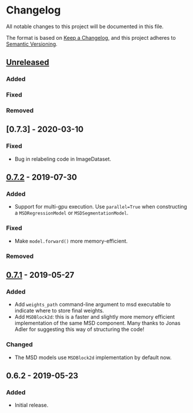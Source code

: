 # Changelog
All notable changes to this project will be documented in this file.

The format is based on [Keep a Changelog](https://keepachangelog.com/en/1.0.0/),
and this project adheres to [Semantic Versioning](https://semver.org/spec/v2.0.0.html).

## [Unreleased]
### Added
### Fixed
### Removed

## [0.7.3] - 2020-03-10
### Fixed
- Bug in relabeling code in ImageDataset.


## [0.7.2] - 2019-07-30
### Added
- Support for multi-gpu execution. Use `parallel=True` when
  constructing a `MSDRegressionModel` or `MSDSegmentationModel`.
### Fixed
- Make `model.forward()` more memory-efficient.
### Removed

## [0.7.1] - 2019-05-27
### Added
- Add `weights_path` command-line argument to msd executable to indicate
  where to store final weights.
- Add `MSDBlock2d`: this is a faster and slightly more memory efficient
  implementation of the same MSD component. Many thanks to Jonas
  Adler for suggesting this way of structuring the code!
### Changed
- The MSD models use `MSDBlock2d` implementation by default now.

## 0.6.2 - 2019-05-23
### Added
- Initial release.

[Unreleased]: https://www.github.com/ahendriksen/msd_pytorch/compare/v0.7.3...master
[0.7.2]: https://www.github.com/ahendriksen/msd_pytorch/compare/v0.7.2...v0.7.3
[0.7.2]: https://www.github.com/ahendriksen/msd_pytorch/compare/v0.7.1...v0.7.2
[0.7.1]: https://www.github.com/ahendriksen/msd_pytorch/compare/v0.6.2...v0.7.1
